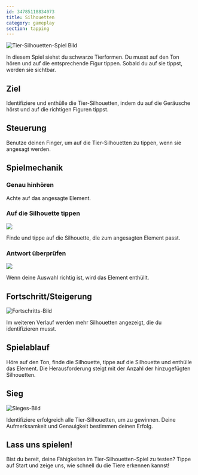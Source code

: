 ```yaml
---
id: 34785118834073
title: Silhouetten
category: gameplay
section: tapping
---
```

![Tier-Silhouetten-Spiel Bild](https://help.studycat.com/hc/article_attachments/34915780007577)

In diesem Spiel siehst du schwarze Tierformen. Du musst auf den Ton hören und auf die entsprechende Figur tippen. Sobald du auf sie tippst, werden sie sichtbar.

## Ziel

Identifiziere und enthülle die Tier-Silhouetten, indem du auf die Geräusche hörst und auf die richtigen Figuren tippst.

## Steuerung

Benutze deinen Finger, um auf die Tier-Silhouetten zu tippen, wenn sie angesagt werden.

## Spielmechanik

### Genau hinhören

Achte auf das angesagte Element.

### Auf die Silhouette tippen

![](https://help.studycat.com/hc/article_attachments/34785088097433)

Finde und tippe auf die Silhouette, die zum angesagten Element passt.

### Antwort überprüfen

![](https://help.studycat.com/hc/article_attachments/34785088100761)

Wenn deine Auswahl richtig ist, wird das Element enthüllt.

## Fortschritt/Steigerung

![Fortschritts-Bild](https://help.studycat.com/hc/article_attachments/34915749569049)

Im weiteren Verlauf werden mehr Silhouetten angezeigt, die du identifizieren musst.

## Spielablauf

Höre auf den Ton, finde die Silhouette, tippe auf die Silhouette und enthülle das Element. Die Herausforderung steigt mit der Anzahl der hinzugefügten Silhouetten.

## Sieg

![Sieges-Bild](https://help.studycat.com/hc/article_attachments/34915749571993)

Identifiziere erfolgreich alle Tier-Silhouetten, um zu gewinnen. Deine Aufmerksamkeit und Genauigkeit bestimmen deinen Erfolg.

## Lass uns spielen!

Bist du bereit, deine Fähigkeiten im Tier-Silhouetten-Spiel zu testen? Tippe auf Start und zeige uns, wie schnell du die Tiere erkennen kannst!

